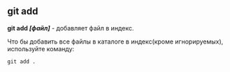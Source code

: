 ## git add

**git add *[файл]*** - добавляет файл в индекс.

Что бы добавить все файлы в каталоге в индекс(кроме игнорируемых), используйте команду: 

```bash=
git add .
```
